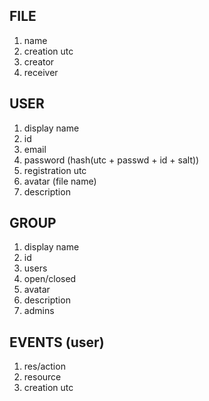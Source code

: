 FILE
----

   1) name
   2) creation utc
   3) creator
   4) receiver

USER
----

   1) display name
   2) id
   3) email
   4) password (hash(utc + passwd + id + salt))
   5) registration utc
   6) avatar (file name)
   7) description

GROUP
-----

   1) display name
   2) id
   3) users
   4) open/closed
   5) avatar
   6) description
   7) admins

EVENTS (user)
-------------

   1) res/action
   2) resource
   3) creation utc